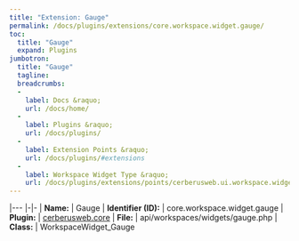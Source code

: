 ```yaml
---
title: "Extension: Gauge"
permalink: /docs/plugins/extensions/core.workspace.widget.gauge/
toc:
  title: "Gauge"
  expand: Plugins
jumbotron:
  title: "Gauge"
  tagline: 
  breadcrumbs:
  -
    label: Docs &raquo;
    url: /docs/home/
  -
    label: Plugins &raquo;
    url: /docs/plugins/
  -
    label: Extension Points &raquo;
    url: /docs/plugins/#extensions
  -
    label: Workspace Widget Type &raquo;
    url: /docs/plugins/extensions/points/cerberusweb.ui.workspace.widget/
---
```


|---
|-|-
| **Name:** | Gauge
| **Identifier (ID):** | core.workspace.widget.gauge
| **Plugin:** | [cerberusweb.core](/docs/plugins/cerberusweb.core/)
| **File:** | api/workspaces/widgets/gauge.php
| **Class:** | WorkspaceWidget_Gauge

